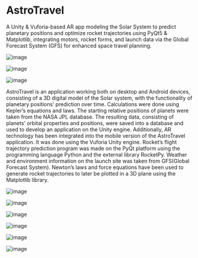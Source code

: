 # AstroTravel

A Unity & Vuforia-based AR app modeling the Solar System to predict planetary positions and optimize rocket trajectories using PyQt5 & Matplotlib, integrating motors, rocket forms, and launch data via the Global Forecast System (GFS) for enhanced space travel planning.

![image](https://github.com/dilnazua/AstroTravel/assets/50591474/264fd1dd-1907-44de-aff8-629cdf055b60)


![image](https://github.com/dilnazua/AstroTravel/assets/50591474/b0141889-2e6b-4836-827a-b908c31fb136)


![image](https://github.com/dilnazua/AstroTravel/assets/50591474/b6826950-f601-4c04-8461-d8ed39429e22)

AstroTravel is an application working both on desktop and Android devices, consisting of a 3D digital model of the Solar system, with the functionality of planetary positions’ prediction over time. Calculations were done using Kepler’s equations and laws. The starting relative positions of planets were taken from the NASA JPL database. The resulting data, consisting of planets’ orbital properties and positions, were saved into a database and used to develop an application on the Unity engine. 
Additionally, AR technology has been integrated into the mobile version of the AstroTravel application. It was done using the Vuforia Unity engine.
Rocket’s flight trajectory prediction program was made on the PyQt platform using the programming language Python and the external library RocketPy. Weather and environment information on the launch site was taken from GFS(Global Forecast System). Newton’s laws and force equations have been used to generate rocket trajectories to later be plotted in a 3D plane using the Matplotlib library.



![image](https://github.com/dilnazua/AstroTravel/assets/50591474/1d411798-5589-433b-b80b-fd72ab26250c)


![image](https://github.com/dilnazua/AstroTravel/assets/50591474/2003560e-b033-4798-b4d5-dd19432d44e7)


![image](https://github.com/dilnazua/AstroTravel/assets/50591474/e5462a99-9149-473c-affc-09c3a2488feb)


![image](https://github.com/dilnazua/AstroTravel/assets/50591474/8b244ead-8181-4bb3-9076-c0a1b3a44581)


![image](https://github.com/dilnazua/AstroTravel/assets/50591474/b8afb5d2-960f-444b-98d4-9e1b35e44b4a)


![image](https://github.com/dilnazua/AstroTravel/assets/50591474/5ee58d1a-8062-4bdc-8efb-28e3ec770569)



